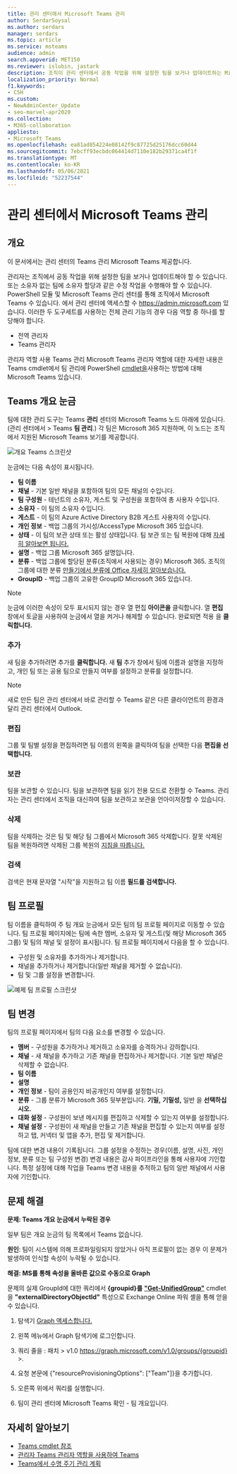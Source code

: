 ```yaml
---
title: 관리 센터에서 Microsoft Teams 관리
author: SerdarSoysal
ms.author: serdars
manager: serdars
ms.topic: article
ms.service: msteams
audience: admin
search.appverid: MET150
ms.reviewer: islubin, jastark
description: 조직이 관리 센터에서 공동 작업을 위해 설정한 팀을 보거나 업데이트하는 Microsoft Teams 방법을 알아보습니다.
localization_priority: Normal
f1.keywords:
- CSH
ms.custom:
- NewAdminCenter_Update
- seo-marvel-apr2020
ms.collection:
- M365-collaboration
appliesto:
- Microsoft Teams
ms.openlocfilehash: ea81ad854224e08142f9c87725d25176dcc60d44
ms.sourcegitcommit: 7ebcff93ecbdc064414d7110e182b29371ca4f1f
ms.translationtype: MT
ms.contentlocale: ko-KR
ms.lasthandoff: 05/06/2021
ms.locfileid: "52237544"
---
```

<a name="manage-teams-in-the-microsoft-teams-admin-center"></a>관리 센터에서 Microsoft Teams 관리
==========================================

## <a name="overview"></a>개요

이 문서에서는 관리 센터의 Teams 관리 Microsoft Teams 제공합니다.

관리자는 조직에서 공동 작업을 위해 설정한 팀을 보거나 업데이트해야 할 수 있습니다. 또는 소유자 없는 팀에 소유자 할당과 같은 수정 작업을 수행해야 할 수 있습니다. PowerShell 모듈 및 Microsoft Teams 관리 센터를 통해 조직에서 Microsoft Teams 수 있습니다. 에서 관리 센터에 액세스할 수 <a href="https://go.microsoft.com/fwlink/p/?linkid=2024339" target="_blank">https://admin.microsoft.com</a> 있습니다. 이러한 두 도구세트를 사용하는 전체 관리 기능의 경우 다음 역할 중 하나를 할당해야 합니다.

- 전역 관리자
- Teams 관리자

관리자 역할 사용 Teams 관리 Microsoft Teams 관리자 [](using-admin-roles.md)역할에 대한 자세한 내용은 Teams cmdlet에서 팀 관리에 PowerShell [cmdlet을](/powershell/teams/?view=teams-ps)사용하는 방법에 대해 Microsoft Teams 있습니다.



## <a name="teams-overview-grid"></a>Teams 개요 눈금

팀에 대한 관리 도구는 Teams **관리** 센터의 Microsoft Teams 노드 아래에 있습니다. (관리 센터에서   >  Teams **팀 관리**.) 각 팀은 Microsoft 365 지원하며, 이 노드는 조직에서 지원된 Microsoft Teams 보기를 제공합니다.

![개요 Teams 스크린샷](media/manage-teams-in-modern-portal-grid.png)  

눈금에는 다음 속성이 표시됩니다.

- **팀 이름**
- **채널** - 기본 일반 채널을 포함하여 팀의 모든 채널의 수입니다.
- **팀 구성원** - 테넌트의 소유자, 게스트 및 구성원을 포함하여 총 사용자 수입니다.
- **소유자** - 이 팀의 소유자 수입니다.
- **게스트** - 이 팀의 Azure Active Directory B2B 게스트 사용자의 수입니다.
- **개인 정보** - 백업 그룹의 가시성/AccessType Microsoft 365 있습니다.
- **상태** - 이 팀의 보관 상태 또는 활성 상태입니다. 팀 보관 또는 팀 복원에 대해 [자세히 알아보면 됩니다.](https://support.office.com/article/archive-or-restore-a-team-dc161cfd-b328-440f-974b-5da5bd98b5a7)
- **설명** - 백업 그룹 Microsoft 365 설명입니다.
- **분류** - 백업 그룹에 할당된 분류(조직에서 사용되는 경우) Microsoft 365. 조직의 그룹에 대한 분류 [만들기에서 분류에 Office 자세히 알아보습니다.](/office365/enterprise/powershell/manage-office-365-groups-with-powershell#create-classifications-for-office-groups-in-your-organization)
- **GroupID** - 백업 그룹의 고유한 GroupID Microsoft 365 있습니다.

> [!NOTE]
> 눈금에 이러한 속성이 모두 표시되지 않는 경우 열 편집 **아이콘을** 클릭합니다. 열 **편집** 창에서 토글을 사용하여 눈금에서 열을 켜거나 해제할 수 있습니다. 완료되면 적용 을 **클릭합니다.**

### <a name="add"></a>추가

새 팀을 추가하려면 추가를 **클릭합니다.** 새 **팀** 추가 창에서 팀에 이름과 설명을 지정하고, 개인 팀 또는 공용 팀으로 만들지 여부를 설정하고 분류를 설정합니다.

> [!NOTE]
> 새로 만든 팀은 관리 센터에서 바로 관리할 수 Teams 같은 다른 클라이언트의 환경과 달리 관리 센터에서 Outlook.

### <a name="edit"></a>편집

그룹 및 팀별 설정을 편집하려면 팀 이름의 왼쪽을 클릭하여 팀을 선택한 다음 **편집을 선택합니다.**

### <a name="archive"></a>보관

팀을 보관할 수 있습니다. 팀을 보관하면 팀을 읽기 전용 모드로 전환할 수 Teams. 관리자는 관리 센터에서 조직을 대신하여 팀을 보관하고 보관을 언아이저장할 수 있습니다. 

### <a name="delete"></a>삭제

팀을 삭제하는 것은 팀 및 해당 팀 그룹에서 Microsoft 365 삭제합니다. 잘못 삭제된 팀을 복원하려면 삭제된 그룹 복원의 [지침을 따릅니다.](/microsoft-365/admin/create-groups/restore-deleted-group)

### <a name="search"></a>검색

검색은 현재 문자열 "시작"을 지원하고 팀 이름 **필드를 검색합니다.**

## <a name="team-profile"></a>팀 프로필

팀 이름을 클릭하여 주 팀 개요 눈금에서 모든 팀의 팀 프로필 페이지로 이동할 수 있습니다. 팀 프로필 페이지에는 팀에 속한 멤버, 소유자 및 게스트(및 해당 Microsoft 365 그룹) 및 팀의 채널 및 설정이 표시됩니다. 팀 프로필 페이지에서 다음을 할 수 있습니다.

- 구성원 및 소유자를 추가하거나 제거합니다.
- 채널을 추가하거나 제거합니다(일반 채널을 제거할 수 없습니다).
- 팀 및 그룹 설정을 변경합니다.
 
![예제 팀 프로필 스크린샷](media/manage-teams-in-modern-portal-team-profile-page.png)

## <a name="making-changes-to-teams"></a>팀 변경

팀의 프로필 페이지에서 팀의 다음 요소를 변경할 수 있습니다.

- **멤버** - 구성원을 추가하거나 제거하고 소유자를 승격하거나 강하합니다.
- **채널** - 새 채널을 추가하고 기존 채널을 편집하거나 제거합니다. 기본 일반 채널은 삭제할 수 없습니다.
- **팀 이름**
- **설명**
- **개인 정보** - 팀이 공용인지 비공개인지 여부를 설정합니다.
- **분류** - 그룹 분류가 Microsoft 365 뒷부분입니다. **기밀,** **기밀성,** 일반 을 **선택하십시오.**
- **대화 설정** - 구성원이 보낸 메시지를 편집하고 삭제할 수 있는지 여부를 설정합니다.
- **채널 설정** - 구성원이 새 채널을 만들고 기존 채널을 편집할 수 있는지 여부를 설정하고 탭, 커넥터 및 앱을 추가, 편집 및 제거합니다.

팀에 대한 변경 내용이 기록됩니다. 그룹 설정을 수정하는 경우(이름, 설명, 사진, 개인 정보, 분류 또는 팀 구성원 변경) 변경 내용은 감사 파이프라인을 통해 사용자에 기인합니다. 특정 설정에 대해 작업을 Teams 변경 내용을 추적하고 팀의 일반 채널에서 사용자에 기인합니다.

## <a name="troubleshooting"></a>문제 해결

**문제: Teams 개요 눈금에서 누락된 경우**

일부 팀은 개요 눈금의 팀 목록에서 Teams 없습니다.

**원인**: 팀이 시스템에 의해 프로파일링되지 않았거나 아직 프로필이 없는 경우 이 문제가 발생하여 인식할 속성이 누락될 수 있습니다.

**해결: MS를 통해 속성을 올바른 값으로 수동으로 Graph**

문제의 실제 GroupId에 대한 쿼리에서 **{groupid}를** **["Get-UnifiedGroup"](/powershell/module/exchange/users-and-groups/get-unifiedgroup?view=exchange-ps)** cmdlet을 **"externalDirectoryObjectId"** 특성으로 Exchange Online 파워 셸을 통해 얻을 수 있습니다.

1. 탐색기 [Graph 액세스합니다.](https://developer.microsoft.com/graph/graph-explorer)

2. 왼쪽 메뉴에서 Graph 탐색기에 로그인합니다.

3. 쿼리 줄을 : 패치 > v1.0 https://graph.microsoft.com/v1.0/groups/{groupid} >.

4. 요청 본문에 {"resourceProvisioningOptions": ["Team"]}을 추가합니다.

5. 오른쪽 위에서 쿼리를 실행합니다.

6. 팀이 관리 센터에 Microsoft Teams 확인 - 팀 개요입니다.

## <a name="learn-more"></a>자세히 알아보기

- [Teams cmdlet 참조](/powershell/teams/?view=teams-ps)  
- [관리자 Teams 관리자 역할을 사용하여 Teams](using-admin-roles.md)
- [Teams에서 수명 주기 관리 계획](plan-teams-lifecycle.md)